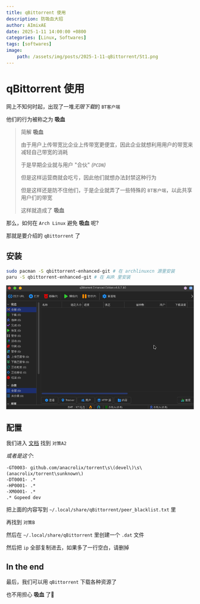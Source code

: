 ```yaml
---
title: qBittorrent 使用
description: 防吸血大招
author: AImixAE
date: 2025-1-11 14:00:00 +0800
categories: [Linux, Softwares]
tags: [softwares]
image:
    path: /assets/img/posts/2025-1-11-qBittorrent/St1.png
---
```


# qBittorrent 使用

网上不知何时起，出现了一堆*无限下载*的 `BT客户端`

他们的行为被称之为 **吸血**

> 简解 **吸血**
>
> 由于用户上传带宽比企业上传带宽更便宜，因此企业就想利用用户的带宽来减轻自己带宽的消耗
>
> 于是早期企业就与用户 "合伙" *(`PCDN`)*
>
> 但是这样运营商就会吃亏，因此他们就想办法封禁这种行为
>
> 但是这样还是防不住他们，于是企业就弄了一些特殊的 `BT客户端`，以此共享用户们的带宽
>
> 这样就造成了 **吸血**

那么，如何在 `Arch Linux` 避免 **吸血** 呢?

那就是要介绍的 `qBittorrent` 了

## 安装

```bash
sudo pacman -S qbittorrent-enhanced-git # 在 archlinuxcn 源里安装
paru -S qbittorrent-enhanced-git # 在 AUR 里安装
```

![St1.png](/assets/img/posts/2025-1-11-qBittorrent/St1.png)

## 配置

我们进入 [文档](https://docs.qq.com/doc/DQnJBTGJjSFZBR2JW) 找到 `对策A2`

*或者是这个*:

```plaintext
-GT0003- github.com/anacrolix/torrent\s\(devel\)\s\(anacrolix/torrent\sunknown\)
-DT0001- .*
-HP0001- .*
-XM0001- .*
.* Gopeed dev
```

把上面的内容写到 `~/.local/share/qBittorrent/peer_blacklist.txt` 里

再找到 `对策B`

然后在 `~/.local/share/qBittorrent` 里创建一个 `.dat` 文件

然后把 `ip` 全部复制进去，如果多了一行空白，请删掉

## In the end

最后，我们可以用 `qBittorrent` 下载各种资源了

也不用担心 **吸血** 了🥳
